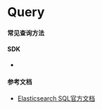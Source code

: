 Query
=


#### 常见查询方法


#### SDK
- 


#### 参考文档
- [Elasticsearch SQL官方文档](https://www.elastic.co/cn/elasticsearch/sql)

